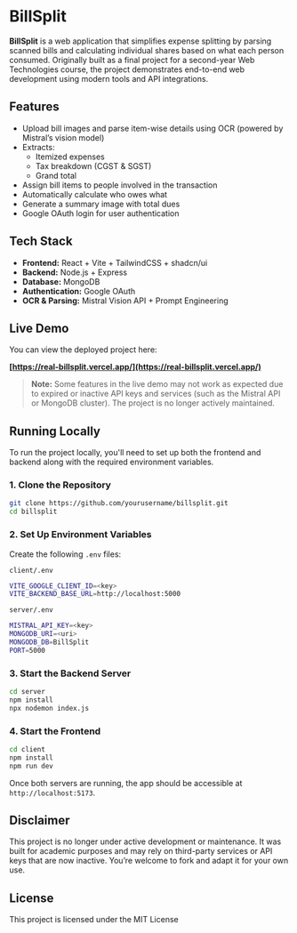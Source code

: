 # BillSplit

**BillSplit** is a web application that simplifies expense splitting by parsing scanned bills and calculating individual shares based on what each person consumed. Originally built as a final project for a second-year Web Technologies course, the project demonstrates end-to-end web development using modern tools and API integrations.

## Features

- Upload bill images and parse item-wise details using OCR (powered by Mistral’s vision model)
- Extracts:
  - Itemized expenses
  - Tax breakdown (CGST & SGST)
  - Grand total
- Assign bill items to people involved in the transaction
- Automatically calculate who owes what
- Generate a summary image with total dues
- Google OAuth login for user authentication

## Tech Stack

- **Frontend:** React + Vite + TailwindCSS + shadcn/ui
- **Backend:** Node.js + Express
- **Database:** MongoDB
- **Authentication:** Google OAuth
- **OCR & Parsing:** Mistral Vision API + Prompt Engineering

## Live Demo

You can view the deployed project here:

**[https://real-billsplit.vercel.app/](https://real-billsplit.vercel.app/)**

> **Note:** Some features in the live demo may not work as expected due to expired or inactive API keys and services (such as the Mistral API or MongoDB cluster). The project is no longer actively maintained.

## Running Locally

To run the project locally, you'll need to set up both the frontend and backend along with the required environment variables.

### 1. Clone the Repository

```bash
git clone https://github.com/yourusername/billsplit.git
cd billsplit
```

### 2. Set Up Environment Variables

Create the following `.env` files:

`client/.env`
```bash
VITE_GOOGLE_CLIENT_ID=<key>
VITE_BACKEND_BASE_URL=http://localhost:5000
```
`server/.env`
```bash
MISTRAL_API_KEY=<key>
MONGODB_URI=<uri>
MONGODB_DB=BillSplit
PORT=5000
```
### 3. Start the Backend Server
```bash
cd server
npm install
npx nodemon index.js
```
### 4. Start the Frontend

```bash
cd client
npm install
npm run dev
```

Once both servers are running, the app should be accessible at `http://localhost:5173`.

## Disclaimer

This project is no longer under active development or maintenance. It was built for academic purposes and may rely on third-party services or API keys that are now inactive. You’re welcome to fork and adapt it for your own use.

## License

This project is licensed under the MIT License
